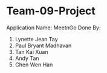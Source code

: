# Team-09-Project
Application Name: MeetnGo
Done By:
1. Lynette Jean Tay
2. Paul Bryant Madhavan
3. Tan Kai Xuan
4. Andy Tan
5. Chen Wen Han
